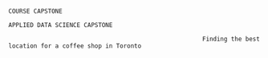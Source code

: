                                                                               COURSE CAPSTONE
                                                                       APPLIED DATA SCIENCE CAPSTONE

                                                          Finding the best location for a coffee shop in Toronto
